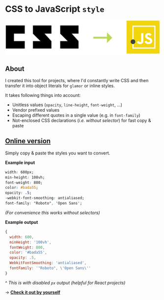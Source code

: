 # CSS to JavaScript `style`

![](logo.png)

## About

I created this tool for projects, where I'd constantly write CSS and then transfer it into object literals for `glamor` or inline styles.

It takes following things into account:

* Unitless values (`opacity`, `line-height`, `font-weight`, …)
* Vendor prefixed values
* Escaping different quotes in a single value (e.g. in `font-family`)
* Not-enclosed CSS declarations (*i.e. without selector*) for fast copy & paste
 
## [**Online version**](http://model-drift-48804.netlify.com/)

Simply copy & paste the styles you want to convert.
 
**Example input**

```css
width: 600px;
min-height: 100vh;
font-weight: 800;
color: #bada55;
opacity: .5;
-webkit-font-smoothing: antialiased;
font-family: "Roboto", 'Open Sans';
```

*(For convenience this works without selectors)*

**Example output**

```javascript
{
  width: 600,
  minHeight: '100vh',
  fontWeight: 800,
  color: '#bada55',
  opacity: .5,
  WebkitFontSmoothing: 'antialiased',
  fontFamily: '"Roboto", \'Open Sans\''
}
```

^ *This is with disabled `px` output (helpful for React projects)*

→ [**Check it out by yourself**](http://model-drift-48804.netlify.com/)
